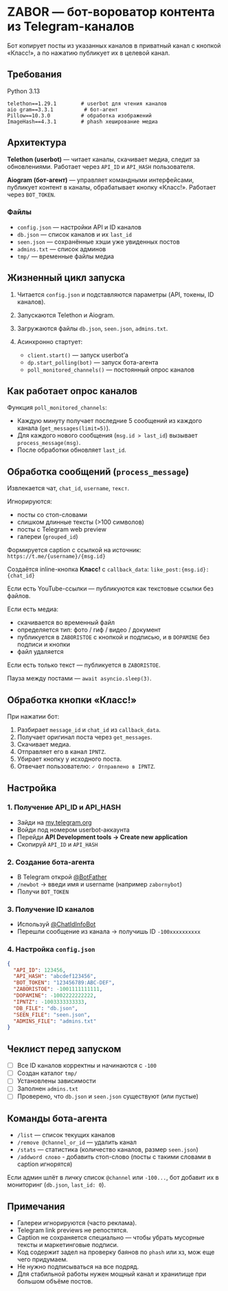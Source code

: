 # ZABOR — бот-вороватор контента из Telegram-каналов

Бот копирует посты из указанных каналов в приватный канал с кнопкой «Класс!», а по нажатию публикует их в целевой канал.

## Требования

Python 3.13

```
telethon==1.29.1        # userbot для чтения каналов
aio gram==3.3.1          # бот-агент
Pillow==10.3.0          # обработка изображений
ImageHash==4.3.1        # phash хеширование медиа
```

## Архитектура

**Telethon (userbot)** — читает каналы, скачивает медиа, следит за обновлениями. Работает через `API_ID` и `API_HASH` пользователя.

**Aiogram (бот-агент)** — управляет командными интерфейсами, публикует контент в каналы, обрабатывает кнопку «Класс!». Работает через `BOT_TOKEN`.

### Файлы

* `config.json` — настройки API и ID каналов
* `db.json` — список каналов и их `last_id`
* `seen.json` — сохранённые хэши уже увиденных постов
* `admins.txt` — список админов
* `tmp/` — временные файлы медиа

## Жизненный цикл запуска

1. Читается `config.json` и подставляются параметры (API, токены, ID каналов).
2. Запускаются Telethon и Aiogram.
3. Загружаются файлы `db.json`, `seen.json`, `admins.txt`.
4. Асинхронно стартует:

   * `client.start()` — запуск userbot’а
   * `dp.start_polling(bot)` — запуск бота-агента
   * `poll_monitored_channels()` — постоянный опрос каналов

## Как работает опрос каналов

Функция `poll_monitored_channels`:

* Каждую минуту получает последние 5 сообщений из каждого канала (`get_messages(limit=5)`).
* Для каждого нового сообщения (`msg.id > last_id`) вызывает `process_message(msg)`.
* После обработки обновляет `last_id`.

## Обработка сообщений (`process_message`)

Извлекается чат, `chat_id`, `username`, `текст`.

Игнорируются:

* посты со стоп-словами
* слишком длинные тексты (>100 символов)
* посты с Telegram web preview
* галереи (`grouped_id`)

Формируется caption с ссылкой на источник:
`https://t.me/{username}/{msg.id}`

Создаётся inline-кнопка **Класс!** с `callback_data`:
`like_post:{msg.id}:{chat_id}`

Если есть YouTube-ссылки — публикуются как текстовые ссылки без файлов.

Если есть медиа:

* скачивается во временный файл
* определяется тип: фото / гиф / видео / документ
* публикуется в `ZABORISTOE` с кнопкой и подписью, и в `DOPAMINE` без подписи и кнопки
* файл удаляется

Если есть только текст — публикуется в `ZABORISTOE`.

Пауза между постами — `await asyncio.sleep(3)`.

## Обработка кнопки «Класс!»

При нажатии бот:

1. Разбирает `message_id` и `chat_id` из `callback_data`.
2. Получает оригинал поста через `get_messages`.
3. Скачивает медиа.
4. Отправляет его в канал `IPNTZ`.
5. Убирает кнопку у исходного поста.
6. Отвечает пользователю: `✓ Отправлено в IPNTZ`.

## Настройка

### 1. Получение API_ID и API_HASH

* Зайди на [my.telegram.org](https://my.telegram.org)
* Войди под номером userbot-аккаунта
* Перейди **API Development tools → Create new application**
* Скопируй `API_ID` и `API_HASH`

### 2. Создание бота-агента

* В Telegram открой [@BotFather](https://t.me/BotFather)
* `/newbot` → введи имя и username (например `zabornybot`)
* Получи `BOT_TOKEN`

### 3. Получение ID каналов

* Используй [@ChatIdInfoBot](https://t.me/ChatIdInfoBot)
* Перешли сообщение из канала → получишь ID `-100xxxxxxxxxx`

### 4. Настройка `config.json`

```json
{
  "API_ID": 123456,
  "API_HASH": "abcdef123456",
  "BOT_TOKEN": "123456789:ABC-DEF",
  "ZABORISTOE": -1001111111111,
  "DOPAMINE": -1002222222222,
  "IPNTZ": -1003333333333,
  "DB_FILE": "db.json",
  "SEEN_FILE": "seen.json",
  "ADMINS_FILE": "admins.txt"
}
```

## Чеклист перед запуском

* [ ] Все ID каналов корректны и начинаются с `-100`
* [ ] Создан каталог `tmp/`
* [ ] Установлены зависимости
* [ ] Заполнен `admins.txt`
* [ ] Проверено, что `db.json` и `seen.json` существуют (или пустые)

## Команды бота-агента

* `/list` — список текущих каналов
* `/remove @channel_or_id` — удалить канал
* `/stats` — статистика (количество каналов, размер `seen.json`)
* `/addword слово` - добавить стоп-слово (посты с такими словами в caption игнорятся)

Если админ шлёт в личку список `@channel` или `-100...`, бот добавит их в мониторинг (`db.json`, `last_id: 0`).

## Примечания

* Галереи игнорируются (часто реклама).
* Telegram link previews не репостятся.
* Caption не сохраняется специально — чтобы убрать мусорные тексты и маркетинговые подписи.
* Код содержит задел на проверку баянов по `phash` или хз, мож еще чего придумаем.
* Не нужно подписываться на все подряд.
* Для стабильной работы нужен мощный канал и хранилище при большом объёме постов.
